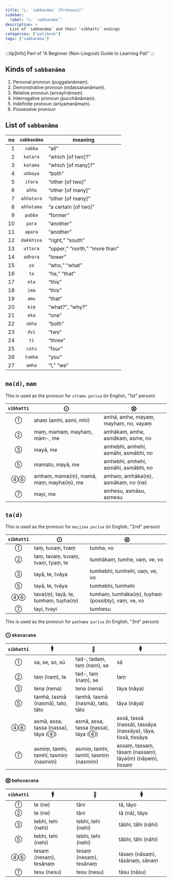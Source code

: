 ```yaml
---
title: "L: `sabbanāma` (Pronouns)"
sidebar:
  label: "L: `sabbanāma`"
description: >
  List of `sabbanāma` and their `vibhatti` endings
categories: ["palibook"]
tags: ["sabbanāma"]
---
```


:::tip[Info]
Part of "A Beginner (Non-Linguist) Guide to Learning Pali"
:::

## Kinds of `sabbanāma`

1. Personal pronoun (puggalanāmaṃ).
2. Demonstrative pronoun (nidassananāmaṃ).
3. Relative pronoun (anvayīnāmaṃ).
4. Interrogative pronoun (pucchānāmaṃ).
5. Indefinite pronoun (anīyamanāmaṃ).
6. Possessive pronoun

## List of `sabbanāma`

| no | `sabbanāma` | meaning |
| --: | :-: | --- |
| 1 | `sabba` | “all” |
| 2 | `katara` | “which [of two]?” |
| 3 | `katama` | “which [of many]?” |
| 4 | `ubbaya` | “both” |
| 5 | `itara` | “other [of two]” |
| 6 | `añña` | “other [of many]” |
| 7 | `aññatara` | “other [of many]” |
| 8 | `aññatama` | “a certain [of two]” |
| 9 | `pubba` | “former” |
| 10 | `para` | “another” |
| 11 | `apara` | “another” |
| 12 | `dakkhiṇa` | “right,” “south” |
| 13 | `uttara` | “upper,” “north,” “more than” |
| 14 | `adhara` | “lower” |
| 15 | `ya` | “who,” “what” |
| 16 | `ta` | “he,” “that” |
| 17 | `eta` | “this” |
| 18 | `ima` | “this” |
| 19 | `amu` | “that” |
| 20 | `kiṃ` | “what?”, “why?” |
| 21 | `eka` | “one” |
| 22 | `ubha` | “both” |
| 23 | `dvi` | “two” |
| 24 | `ti` | “three” |
| 25 | `catu` | “four” |
| 26 | `tumha` | “you” |
| 27 | `amha` | “I,” “we” |

## `ma(d)`, `mam`

This is used as the pronoun for `uttama purisa` (in English, "1st" person)

| `vibhatti` | ⨀ | ⨂ |
| :-: | --- | --- |
| ① | ahaṃ (amhi, asmi, mhi) | amhā, amhe, mayaṃ, mayhaṃ, no, vayaṃ |
| ② | maṃ, mamaṃ, mayhaṃ, mām-, me | amhākaṃ, amhe, asmākaṃ, asme, no |
| ③ | mayā, me | amhebhi, amhehi, asmāhi, asmābhi, no |
| ⑤ | mamato, mayā, me | amhebhi, amhehi, asmāhi, asmābhi, no |
| ④⑥ | amhaṃ, mama(ṃ), mamā, maṃ, mayha(ṃ), me | amhaṃ, amhāka(ṃ), asmākaṃ, no (ne) |
| ⑦ | mayi, me | amhesu, asmāsu, asmesu |

## `ta(d)`

This is used as the pronoun for `majjima purisa` (in English, "2nd" person)

| `vibhatti` | ⨀ | ⨂ |
| :-: | --- | --- |
| ① | taṃ, tuvaṃ, tvaṃ | tumhe, vo |
| ② | taṃ, tavaṃ, tuvaṃ, tvaṃ, tyaṃ, te | tumhākaṃ, tumhe, vaṃ, ve, vo |
| ③ | tayā, te, tvāya | tumhebhi, tumhehi, vaṃ, ve, vo |
| ⑤ | tayā, te, tvāya | tumhebhi, tumhehi |
| ④⑥ | tava(ṃ), tayā, te, tumhaṃ, tuyha(ṃ) | tumhaṃ, tumhāka(ṃ), tuyhaṃ (possibly), vaṃ, ve, vo |
| ⑦ | tayi, tvayi | tumhesu |

This is used as the pronoun for `paṭhama purisa` (in English, "3rd" person)

### ⨀ `ekavacana`

| `vibhatti` | 🚹 | 🚻 | 🚺 |
| :-: | --- | --- | --- |
| ① | sa, se, so, sū | tad-, tadaṃ, taṃ (naṃ), se | sā |
| ② | taṃ (naṃ), te | tad-, taṃ (naṃ), se | taṃ |
| ③ | tena (nena) | tena (nena) | tāya (nāya) |
| ⑤ | tamhā, tasmā (nasmā), tato, tāto | tamhā, tasmā (nasmā), tato, tāto | tāya (nāya) |
| ④⑥ | asmā, assa, tassa (nassa), tāya (④) | asmā, assa, tassa (nassa), tāya (④) | assā, tassā (nassā), tassāya (nassāya), tāya, tissā, tissāya |
| ⑦ | asmiṃ, tamhi, tamhī, tasmiṃ (nasmiṃ) | asmiṃ, tamhi, tamhī, tasmiṃ (nasmiṃ) | assaṃ, tassaṃ, tāsaṃ (nassaṃ), tāya(ṃ) (nāyaṃ), tissaṃ |

### ⨂ `bahuvacana`

| `vibhatti` | 🚹 | 🚻 | 🚺 |
| :-: | --- | --- | --- |
| ① | te (ne) | tāni | tā, tāyo |
| ② | te (ne) | tāni | tā (nā), tāyo |
| ③ | tebhi, tehi (nehi) | tebhi, tehi (nehi) | tābhi, tāhi (nāhi) |
| ⑤ | tebhi, tehi (nehi) | tebhi, tehi (nehi) | tābhi, tāhi (nāhi) |
| ④⑥ | tesaṃ (nesaṃ), tesānaṃ | tesaṃ (nesaṃ), tesānaṃ | tāsaṃ (nāsaṃ), tāsānaṃ, sānaṃ |
| ⑦ | tesu (nesu) | tesu (nesu) | tāsu (nāsu) |
